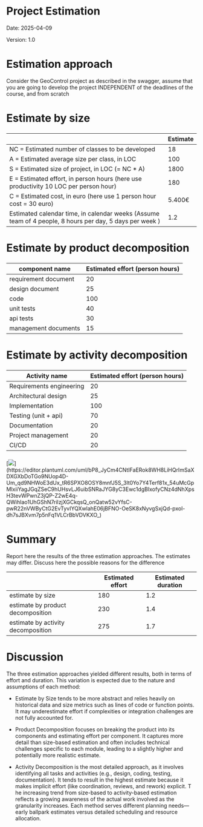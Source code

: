 # Project Estimation

Date: 2025-04-09

Version: 1.0

# Estimation approach

Consider the GeoControl project as described in the swagger, assume that you are going to develop the project INDEPENDENT of the deadlines of the course, and from scratch

# Estimate by size

###

|                                                                                                         | Estimate |
| ------------------------------------------------------------------------------------------------------- | -------- |
| NC = Estimated number of classes to be developed                                                        |     18     |
| A = Estimated average size per class, in LOC                                                            |     100     |
| S = Estimated size of project, in LOC (= NC \* A)                                                       |     1800     |
| E = Estimated effort, in person hours (here use productivity 10 LOC per person hour)                    |     180     |
| C = Estimated cost, in euro (here use 1 person hour cost = 30 euro)                                     |     5.400€     |
| Estimated calendar time, in calendar weeks (Assume team of 4 people, 8 hours per day, 5 days per week ) |     1.2      |

# Estimate by product decomposition

###

| component name       | Estimated effort (person hours) |
| -------------------- | ------------------------------- |
| requirement document |                20                 |
| design document      |                25                 |
| code                 |                100                 |
| unit tests           |                40                 |
| api tests            |                30                 |
| management documents |                15                 |

# Estimate by activity decomposition

###

| Activity name | Estimated effort (person hours) |
| ------------- | ------------------------------- |
|       Requirements engineering        |                 20                |
|       Architectural design            |                 25                |
|       Implementation                  |                 100               |
|       Testing (unit + api)            |                 70                |
|       Documentation                   |                 20                |
|       Project management              |                 20                |
|       CI/CD                           |                 20                |

###

[![](https://img.plantuml.biz/plantuml/svg/bP8_JyCm4CNtIFaERok8WH8LiHQrImSaXDXGXbDoTGo9NUop4D-Um_qd9NHWoE3dUx_tR6SPXO8OSY8mnfJ5S_3lt0Yo7Y4Terf81x_54uMcGpMlxiiYagJGqZSeC9hUHsvLJ6uibSNRaJYG8yC3Ewc1dgBIxofyCNz4dNhXpsH3tevWPwnZ3jQP-Z2wE4q-QWihIao1UhGShN7riIzjXGCkqsQ_onQatw52vYfsC-pwR22nVWByCtG2EvTyvIYQXwlahE06jBFNO-OeSK8xNyvgSxjQd-pxol-dh7sJBXvm7p5nFq1VLCrBbVDVKXO_)](https://editor.plantuml.com/uml/bP8_JyCm4CNtIFaERok8WH8LiHQrImSaXDXGXbDoTGo9NUop4D-Um_qd9NHWoE3dUx_tR6SPXO8OSY8mnfJ5S_3lt0Yo7Y4Terf81x_54uMcGpMlxiiYagJGqZSeC9hUHsvLJ6uibSNRaJYG8yC3Ewc1dgBIxofyCNz4dNhXpsH3tevWPwnZ3jQP-Z2wE4q-QWihIao1UhGShN7riIzjXGCkqsQ_onQatw52vYfsC-pwR22nVWByCtG2EvTyvIYQXwlahE06jBFNO-OeSK8xNyvgSxjQd-pxol-dh7sJBXvm7p5nFq1VLCrBbVDVKXO_)

# Summary

Report here the results of the three estimation approaches. The estimates may differ. Discuss here the possible reasons for the difference

|                                    | Estimated effort | Estimated duration |
| ---------------------------------- | ---------------- | ------------------ |
| estimate by size                   |         180         |      1.2        |
| estimate by product decomposition  |         230         |      1.4        |
| estimate by activity decomposition |         275         |      1.7        | 

# Discussion

The three estimation approaches yielded different results, both in terms of effort and duration. This variation is expected due to the nature and assumptions of each method:

- Estimate by Size tends to be more abstract and relies heavily on historical data and size metrics such as lines of code or function points. It may underestimate effort if complexities or integration challenges are not fully accounted for.

- Product Decomposition focuses on breaking the product into its components and estimating effort per component. It captures more detail than size-based estimation and often includes technical challenges specific to each module, leading to a slightly higher and potentially more realistic estimate.
- Activity Decomposition is the most detailed approach, as it involves identifying all tasks and activities (e.g., design, coding, testing, documentation). It tends to result in the highest estimate because it makes implicit effort (like coordination, reviews, and rework) explicit.
T
he increasing trend from size-based to activity-based estimation reflects a growing awareness of the actual work involved as the granularity increases. Each method serves different planning needs—early ballpark estimates versus detailed scheduling and resource allocation.
